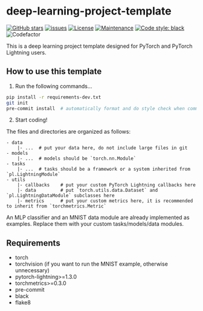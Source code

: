 # deep-learning-project-template

[![GitHub stars](https://img.shields.io/github/stars/martinwhl/deep-learning-project-template?label=stars&maxAge=2592000)](https://gitHub.com/martinwhl/deep-learning-project-template/stargazers/) [![issues](https://img.shields.io/github/issues/martinwhl/deep-learning-project-template)](https://github.com/martinwhl/deep-learning-project-template/issues) [![License](https://img.shields.io/github/license/martinwhl/deep-learning-project-template)](./LICENSE) [![Maintenance](https://img.shields.io/badge/Maintained%3F-yes-green.svg)](https://GitHub.com/martinwhl/deep-learning-project-template/graphs/commit-activity) [![Code style: black](https://img.shields.io/badge/code%20style-black-000000.svg)](https://github.com/psf/black) ![Codefactor](https://www.codefactor.io/repository/github/martinwhl/deep-learning-project-template/badge)

This is a deep learning project template designed for PyTorch and PyTorch Lightning users.

## How to use this template

1. Run the following commands...

```bash
pip install -r requirements-dev.txt
git init
pre-commit install  # automatically format and do style check when committing
```

2. Start coding!

The files and directories are organized as follows:
```
- data
    |- ...  # put your data here, do not include large files in git
- models
    |- ...  # models should be `torch.nn.Module`
- tasks
    |- ...  # tasks should be a framework or a system inherited from `pl.LightningModule`
- utils
    |- callbacks    # put your custom PyTorch Lightning callbacks here
    |- data         # put `torch.utils.data.Dataset` and `pl.LightningDataModule` subclasses here
    |- metrics      # put your custom metrics here, it is recommended to inherit from `torchmetrics.Metric`
```
An MLP classifier and an MNIST data module are already implemented as examples. Replace them with your custom tasks/models/data modules.

## Requirements

* torch
* torchvision (if you want to run the MNIST example, otherwise unnecessary)
* pytorch-lightning>=1.3.0
* torchmetrics>=0.3.0
* pre-commit
* black
* flake8
